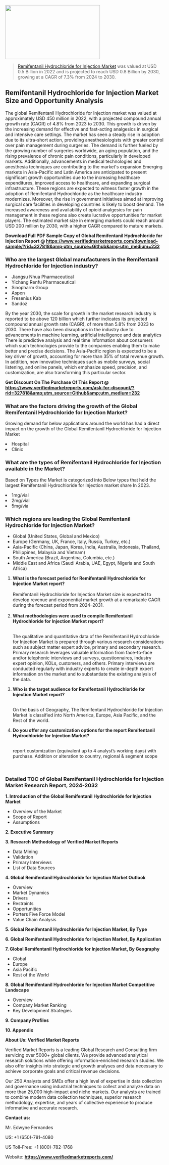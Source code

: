 
<img src="https://ffe5etoiles.com/wp-content/uploads/2024/12/MST1-300x171.png" alt="" width="300" height="171" class="alignnone size-medium wp-image-20088" /><blockquote><p><p><a href="https://www.verifiedmarketreports.com/download-sample/?rid=327818&utm_source=Github&utm_medium=232" target="_blank">Remifentanil Hydrochloride for Injection Market</a> was valued at USD 0.5 Billion in 2022 and is projected to reach USD 0.8 Billion by 2030, growing at a CAGR of 7.3% from 2024 to 2030.</p></blockquote><p><h2>Remifentanil Hydrochloride for Injection Market Size and Opportunity Analysis</h2>The global Remifentanil Hydrochloride for Injection market was valued at approximately USD 450 million in 2022, with a projected compound annual growth rate (CAGR) of 4.8% from 2023 to 2030. This growth is driven by the increasing demand for effective and fast-acting analgesics in surgical and intensive care settings. The market has seen a steady rise in adoption due to its ultra-short action, providing anesthesiologists with greater control over pain management during surgeries. The demand is further fueled by the growing number of surgeries worldwide, an aging population, and the rising prevalence of chronic pain conditions, particularly in developed markets. Additionally, advancements in medical technologies and anesthesia techniques are contributing to the market's expansion.Emerging markets in Asia-Pacific and Latin America are anticipated to present significant growth opportunities due to the increasing healthcare expenditures, improved access to healthcare, and expanding surgical infrastructure. These regions are expected to witness faster growth in the adoption of Remifentanil Hydrochloride as the healthcare industry modernizes. Moreover, the rise in government initiatives aimed at improving surgical care facilities in developing countries is likely to boost demand. The increased awareness and availability of opioid analgesics for pain management in these regions also create lucrative opportunities for market players. The estimated market size in emerging markets could reach around USD 200 million by 2030, with a higher CAGR compared to mature markets.</p><p class=""><strong>Download Full PDF Sample Copy of Global Remifentanil Hydrochloride for Injection Report @ <a href="https://www.verifiedmarketreports.com/download-sample/?rid=327818&amp;utm_source=Github&amp;utm_medium=232" target="_blank">https://www.verifiedmarketreports.com/download-sample/?rid=327818&amp;utm_source=Github&amp;utm_medium=232</a></strong></p><h3 id="" class="">Who are the largest Global manufacturers in the Remifentanil Hydrochloride for Injection industry?</h3><p><li>Jiangsu Nhua Pharmaceutical</li><li> Yichang Renfu Pharmaceutical</li><li> Sinopharm Group</li><li> Aspen</li><li> Fresenius Kab</li><li> Sandoz</li></p><div class=""><div class="" dir="" data-message-author-role="" data-message-id="" data-message-model-slug=""><div class=""><div class=""><div class=""><div class="" dir="" data-message-author-role="" data-message-id="" data-message-model-slug=""><div class=""><div class=""><p>By the year 2030, the scale for growth in the market research industry is reported to be above 120 billion which further indicates its projected compound annual growth rate (CAGR), of more than 5.8% from 2023 to 2030. There have also been disruptions in the industry due to advancements in machine learning, artificial intelligence and data analytics There is predictive analysis and real time information about consumers which such technologies provide to the companies enabling them to make better and precise decisions. The Asia-Pacific region is expected to be a key driver of growth, accounting for more than 35% of total revenue growth. In addition, new innovative techniques such as mobile surveys, social listening, and online panels, which emphasize speed, precision, and customization, are also transforming this particular sector.</p><p><strong>Get Discount On The Purchase Of This Report @&nbsp; <a href="https://www.verifiedmarketreports.com/ask-for-discount/?rid=327818&amp;utm_source=Github&amp;utm_medium=232" target="_blank">https://www.verifiedmarketreports.com/ask-for-discount/?rid=327818&amp;utm_source=Github&amp;utm_medium=232</a></strong></p></div></div></div></div></div></div></div></div><h3 id="" class="">What are the factors driving the growth of the Global Remifentanil Hydrochloride for Injection Market?</h3><p id="" class="">Growing demand for below applications around the world has had a direct impact on the growth of the Global Remifentanil Hydrochloride for Injection Market</p><p id="" class=""><li>Hospital</li><li> Clinic</li></p><h3 id="" class="">What are the types of Remifentanil Hydrochloride for Injection available in the Market?</h3><p id="" class="">Based on Types the Market is categorized into Below types that held the largest Remifentanil Hydrochloride for Injection market share In 2023.</p><p id="" class=""><li>1mg/vial</li><li> 2mg/vial</li><li> 5mg/via</li></p><h3 id="" class="">Which regions are leading the Global Remifentanil Hydrochloride for Injection Market?</h3><ul><li>Global (United States, Global and Mexico)</li><li>Europe (Germany, UK, France, Italy, Russia, Turkey, etc.)</li><li>Asia-Pacific (China, Japan, Korea, India, Australia, Indonesia, Thailand, Philippines, Malaysia and Vietnam)</li><li>South America (Brazil, Argentina, Columbia, etc.)</li><li>Middle East and Africa (Saudi Arabia, UAE, Egypt, Nigeria and South Africa)</li></ul><p><ol><li><strong>What is the forecast period for Remifentanil Hydrochloride for Injection Market report?<br /></strong><br /><span data-sheets-root="1" data-sheets-value="{&quot;1&quot;:2,&quot;2&quot;:&quot;XXXX size is expected to develop revenue and exponential market growth at a remarkable CAGR during the forecast period from 2024&ndash;2030.&quot;}" data-sheets-userformat="{&quot;2&quot;:12674,&quot;4&quot;:{&quot;1&quot;:2,&quot;2&quot;:16776960},&quot;10&quot;:2,&quot;11&quot;:0,&quot;15&quot;:&quot;Arial&quot;,&quot;16&quot;:12}">Remifentanil Hydrochloride for Injection Market size is expected to develop revenue and exponential market growth at a remarkable CAGR during the forecast period from 2024&ndash;2031.</span><br /><br /></li><li><strong>What methodologies were used to compile Remifentanil Hydrochloride for Injection Market report?<br /><br /></strong><p>The qualitative and quantitative data of the&nbsp;Remifentanil Hydrochloride for Injection Market is prepared through various research considerations such as subject matter expert advice, primary and secondary research. Primary research leverages valuable information from face-to-face and/or telephonic interviews and surveys, questionnaires, industry expert opinion, KOLs, customers, and others. Primary interviews are conducted regularly with industry experts to create in-depth expert information on the market and to substantiate the existing analysis of the data.&nbsp;</p></li><li><strong>Who is the target audience for Remifentanil Hydrochloride for Injection Market report?<br /><br /></strong><p>On the basis of Geography, The&nbsp;Remifentanil Hydrochloride for Injection Market is classified into North America, Europe, Asia Pacific, and the Rest of the world.</p></li><li><strong>Do you offer any customization options for the report Remifentanil Hydrochloride for Injection Market?<br /><br /></strong><p>report customization (equivalent up to 4 analyst&rsquo;s working days) with purchase. Addition or alteration to country, regional &amp; segment scope</p><p>&nbsp;</p></li></ol></p><h3 id="" class="">Detailed TOC of Global Remifentanil Hydrochloride for Injection Market Research Report, 2024-2032</h3><p id="" class=""><strong>1. Introduction of the Global Remifentanil Hydrochloride for Injection Market</strong></p><ul><li>Overview of the Market</li><li>Scope of Report</li><li>Assumptions</li></ul><p id="" class=""><strong>2. Executive Summary</strong></p><p id="" class=""><strong>3. Research Methodology of&nbsp;Verified Market Reports</strong></p><ul><li>Data Mining</li><li>Validation</li><li>Primary Interviews</li><li>List of Data Sources</li></ul><p id="" class=""><strong>4. Global Remifentanil Hydrochloride for Injection Market Outlook</strong></p><ul><li>Overview</li><li>Market Dynamics</li><li>Drivers</li><li>Restraints</li><li>Opportunities</li><li>Porters Five Force Model</li><li>Value Chain Analysis</li></ul><p id="" class=""><strong>5. Global Remifentanil Hydrochloride for Injection Market, By&nbsp;Type</strong></p><p id="" class=""><strong>6. Global Remifentanil Hydrochloride for Injection Market, By Application</strong></p><p id="" class=""><strong>7. Global Remifentanil Hydrochloride for Injection Market, By Geography</strong></p><ul><li>Global</li><li>Europe</li><li>Asia Pacific</li><li>Rest of the World</li></ul><p id="" class=""><strong>8. Global Remifentanil Hydrochloride for Injection Market Competitive Landscape</strong></p><ul><li>Overview</li><li>Company Market Ranking</li><li>Key Development Strategies</li></ul><p id="" class=""><strong>9. Company Profiles</strong></p><p id="" class=""><strong>10. Appendix</strong></p><p id="" class=""><strong>About Us: Verified Market Reports</strong></p><p id="" class="">Verified Market Reports is a leading Global Research and Consulting firm servicing over 5000+ global clients. We provide advanced analytical research solutions while offering information-enriched research studies. We also offer insights into strategic and growth analyses and data necessary to achieve corporate goals and critical revenue decisions.</p><p id="" class="">Our 250 Analysts and SMEs offer a high level of expertise in data collection and governance using industrial techniques to collect and analyze data on more than 25,000 high-impact and niche markets. Our analysts are trained to combine modern data collection techniques, superior research methodology, expertise, and years of collective experience to produce informative and accurate research.</p><p id="" class=""><strong>Contact us:</strong></p><p id="" class="">Mr. Edwyne Fernandes</p><p id="" class="">US: +1 (650)-781-4080</p><p id="" class="">US Toll-Free: +1 (800)-782-1768</p><p id="" class="">Website: <a target="" data-test-app-aware-link=""><strong>https://www.verifiedmarketreports.com/</strong></a></p>
